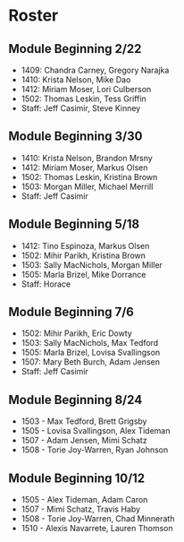 # Roster

## Module Beginning 2/22

* 1409: Chandra Carney, Gregory Narajka
* 1410: Krista Nelson, Mike Dao
* 1412: Miriam Moser, Lori Culberson
* 1502: Thomas Leskin, Tess Griffin
* Staff: Jeff Casimir, Steve Kinney

## Module Beginning 3/30

* 1410: Krista Nelson, Brandon Mrsny
* 1412: Miriam Moser, Markus Olsen
* 1502: Thomas Leskin, Kristina Brown
* 1503: Morgan Miller, Michael Merrill
* Staff: Jeff Casimir

## Module Beginning 5/18

* 1412: Tino Espinoza, Markus Olsen
* 1502: Mihir Parikh, Kristina Brown
* 1503: Sally MacNichols, Morgan Miller
* 1505: Marla Brizel, Mike Dorrance
* Staff: Horace

## Module Beginning 7/6

* 1502: Mihir Parikh, Eric Dowty
* 1503: Sally MacNichols, Max Tedford
* 1505: Marla Brizel, Lovisa Svallingson
* 1507: Mary Beth Burch, Adam Jensen
* Staff: Jeff Casimir

## Module Beginning 8/24

* 1503 - Max Tedford, Brett Grigsby
* 1505 - Lovisa Svallingson, Alex Tideman
* 1507 - Adam Jensen, Mimi Schatz
* 1508 - Torie Joy-Warren, Ryan Johnson

## Module Beginning 10/12

* 1505 - Alex Tideman, Adam Caron
* 1507 - Mimi Schatz, Travis Haby
* 1508 - Torie Joy-Warren, Chad Minnerath
* 1510 - Alexis Navarrete, Lauren Thomson

